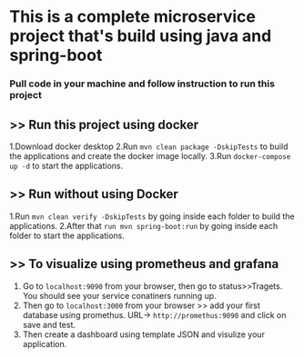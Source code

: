 # This is a complete microservice project that's build using java and spring-boot
### Pull code in your machine and follow instruction to run this project 
## >> Run this project using docker
1.Download docker desktop
2.Run `mvn clean package -DskipTests` to build the applications and create the docker image locally.
3.Run `docker-compose up -d` to start the applications.
## >> Run without using Docker
1.Run `mvn clean verify -DskipTests` by going inside each folder to build the applications.
2.After that `run mvn spring-boot:run` by going inside each folder to start the applications.
## >> To visualize using prometheus and grafana
1. Go to `localhost:9090` from your browser, then go to status>>Tragets. You should see your service conatiners running up.
2. Then go to `localhost:3000` from your browser >> add your first database using promethus. URL-> `http://promethus:9090` and click on save and test.
3. Then create a dashboard using template JSON and visulize your application.

